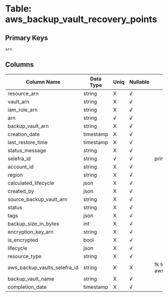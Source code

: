 # Table: aws_backup_vault_recovery_points

## Primary Keys 

```
arn
```


## Columns 

|  Column Name   |  Data Type  | Uniq | Nullable | Description | 
|  ----  | ----  | ----  | ----  | ---- | 
| resource_arn | string | X | √ |  | 
| vault_arn | string | X | √ |  | 
| iam_role_arn | string | X | √ |  | 
| arn | string | √ | √ |  | 
| backup_vault_arn | string | X | √ |  | 
| creation_date | timestamp | X | √ |  | 
| last_restore_time | timestamp | X | √ |  | 
| status_message | string | X | √ |  | 
| selefra_id | string | √ | √ | primary keys value md5 | 
| account_id | string | X | √ |  | 
| region | string | X | √ |  | 
| calculated_lifecycle | json | X | √ |  | 
| created_by | json | X | √ |  | 
| source_backup_vault_arn | string | X | √ |  | 
| status | string | X | √ |  | 
| tags | json | X | √ |  | 
| backup_size_in_bytes | int | X | √ |  | 
| encryption_key_arn | string | X | √ |  | 
| is_encrypted | bool | X | √ |  | 
| lifecycle | json | X | √ |  | 
| resource_type | string | X | √ |  | 
| aws_backup_vaults_selefra_id | string | X | X | fk to aws_backup_vaults.selefra_id | 
| backup_vault_name | string | X | √ |  | 
| completion_date | timestamp | X | √ |  | 



